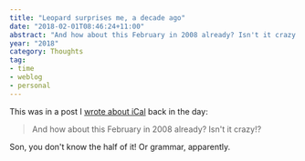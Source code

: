 ```yaml
---
title: "Leopard surprises me, a decade ago"
date: "2018-02-01T08:46:24+11:00"
abstract: "And how about this February in 2008 already? Isn't it crazy!?"
year: "2018"
category: Thoughts
tag:
- time
- weblog
- personal
---
```

This was in a post I [wrote about iCal] back in the day: 

> And how about this February in 2008 already? Isn't it crazy!?

Son, you don't know the half of it! Or grammar, apparently.

[wrote about iCal]: https://rubenerd.com/leopard-surprises-me-in-february/ "Blog post: Leopard surprises me in February!"

